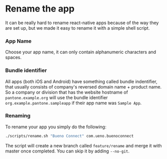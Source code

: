 # Rename the app

It can be really hard to rename react-native apps because of the way they are set up, but we made it easy to rename it with a simple shell script.

### App Name

Choose your app name, it can only contain alphanumeric characters and spaces.

### Bundle identifier

All apps (both iOS and Android) have something called bundle indentifier, that usually consists of company's reversed domain name + product name. So a company or division that has the website hostname of `pantone.example.org` will use the bundle identifier `org.example.pantone.sampleapp` if their app name was `Sample App`.

### Renaming

To rename your app you simply do the following:

```bash
./scripts/rename.sh "Bueno Connect" com.ueno.buenoconnect
```

The script will create a new branch called `feature/rename` and merge it with master once completed. You can skip it by adding `--no-git`.
